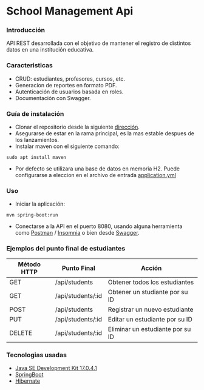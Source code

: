 # School Management Api

### Introducción
API REST desarrollada con el objetivo de mantener el registro de distintos datos en una institución educativa.

### Caracteristicas
* CRUD: estudiantes, profesores, cursos, etc.
* Generacion de reportes en formato PDF.
* Autenticación de usuarios basada en roles. 
* Documentación con Swagger.

### Guía de instalación
* Clonar el repositorio desde la siguiente [dirección](https://github.com/alanrzz/school-management-api.git).
* Asegurarse de estar en la rama principal, es la mas estable despues de los lanzamientos.
* Instalar maven con el siguiente comando:
```
sudo apt install maven
```
* Por defecto se utilizara una base de datos en memoria H2. Puede configurarse a eleccion en el archivo de entrada [application.yml](https://github.com/alanrzz/school-management-api/blob/main/src/main/resources/application.yml)

### Uso
* Iniciar la aplicación:
```
mvn spring-boot:run
```
* Conectarse a la API en el puerto 8080, usando alguna herramienta como [Postman](https://www.postman.com/) / [Insomnia](https://insomnia.rest/) o bien desde [Swagger](http://localhost:8080/swagger-ui/).

### Ejemplos del punto final de estudiantes
| Método HTTP | Punto Final | Acción |
| --- | --- | --- |
| GET | /api/students | Obtener todos los estudiantes |
| GET | /api/students/:id | Obtener un studiante por su ID |
| POST | /api/students | Registrar un nuevo estudiante |
| PUT | /api/students/:id | Editar un estudiante por su ID |
| DELETE | /api/students/:id | Eliminar un estudiante por su ID |

### Tecnologias usadas
* [Java SE Development Kit 17.0.4.1](https://www.oracle.com/java/technologies/javase/jdk17-archive-downloads.html)
* [SpringBoot](https://spring.io/projects/spring-boot)
* [Hibernate](https://hibernate.org/)
